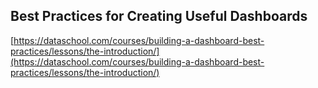 ## Best Practices for Creating Useful Dashboards
  
  [https://dataschool.com/courses/building-a-dashboard-best-practices/lessons/the-introduction/](https://dataschool.com/courses/building-a-dashboard-best-practices/lessons/the-introduction/)